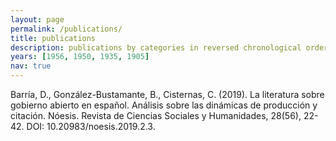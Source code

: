 ```yaml
---
layout: page
permalink: /publications/
title: publications
description: publications by categories in reversed chronological order. generated by jekyll-scholar.
years: [1956, 1950, 1935, 1905]
nav: true
---
```


<div class="publications">

 Barría, D., González-Bustamante, B., Cisternas, C. (2019). La literatura sobre gobierno abierto en español. Análisis sobre las dinámicas de producción y citación. Nóesis. Revista de Ciencias Sociales y Humanidades, 28(56), 22-42. DOI: 10.20983/noesis.2019.2.3.

</div>
